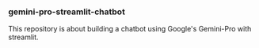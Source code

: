 ### gemini-pro-streamlit-chatbot
This repository is about building a chatbot using Google's Gemini-Pro with streamlit.
